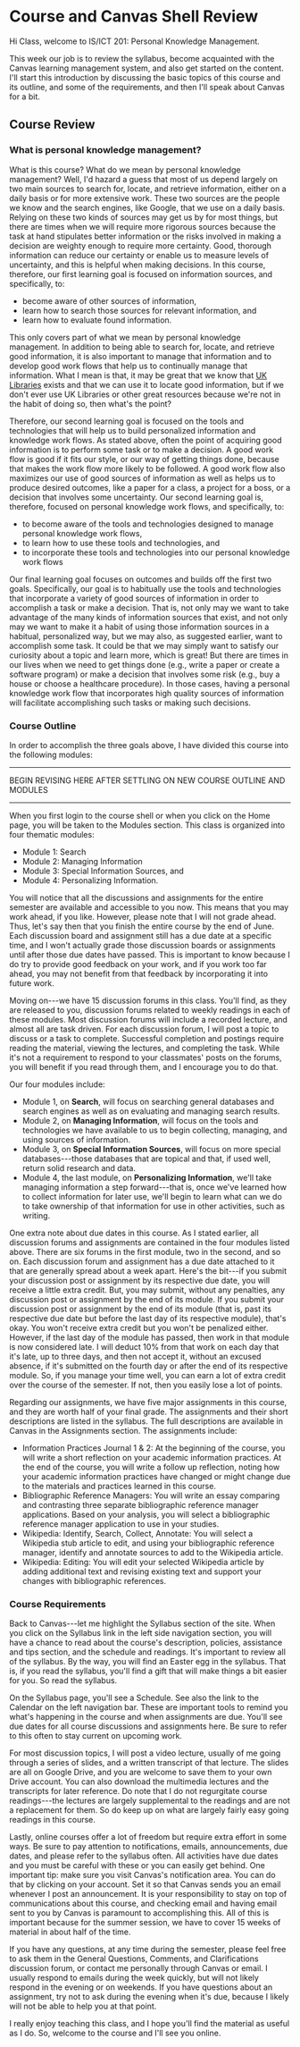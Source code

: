 # Course and Canvas Shell Review

Hi Class, welcome to IS/ICT 201: Personal Knowledge Management.

This week our job is to review the syllabus, become acquainted with the Canvas
learning management system, and also get started on the content. I'll start
this introduction by discussing the basic topics of this course and its
outline, and some of the requirements, and then I'll speak about Canvas for
a bit.

## Course Review

### What is personal knowledge management?

What is this course? What do we mean by personal knowledge management? Well,
I'd hazard a guess that most of us depend largely on two main sources to search
for, locate, and retrieve information, either on a daily basis or for more
extensive work. These two sources are the people we know and the search
engines, like Google, that we use on a daily basis. Relying on these two kinds
of sources may get us by for most things, but there are times when we will
require more rigorous sources because the task at hand stipulates better
information or the risks involved in making a decision are weighty enough to
require more certainty. Good, thorough information can reduce our certainty or
enable us to measure levels of uncertainty, and this is helpful when making
decisions. In this course, therefore, our first learning goal is focused on
information sources, and specifically, to:

- become aware of other sources of information,
- learn how to search those sources for relevant information, and
- learn how to evaluate found information.

This only covers part of what we mean by personal knowledge management. In
addition to being able to search for, locate, and retrieve good information, it
is also important to manage that information and to develop good work flows
that help us to continually manage that information. What I mean is that, it
may be great that we know that [UK Libraries][uklibraries] exists and that we
can use it to locate good information, but if we don't ever use UK Libraries or
other great resources because we're not in the habit of doing so, then what's
the point?

Therefore, our second learning goal is focused on the tools and technologies
that will help us to build personalized information and knowledge work flows.
As stated above, often the point of acquiring good information is to perform
some task or to make a decision. A good work flow is good if it fits our style,
or our way of getting things done, because that makes the work flow more likely
to be followed. A good work flow also maximizes our use of good sources of
information as well as helps us to produce desired outcomes, like a paper for a
class, a project for a boss, or a decision that involves some uncertainty. Our
second learning goal is, therefore, focused on personal knowledge work flows,
and specifically, to: 

- to become aware of the tools and technologies designed to manage personal
  knowledge work flows,
- to learn how to use these tools and technologies, and
- to incorporate these tools and technologies into our personal knowledge work
  flows

Our final learning goal focuses on outcomes and builds off the first two goals.
Specifically, our goal is to habitually use the tools and technologies that
incorporate a variety of good sources of information in order to accomplish a
task or make a decision. That is, not only may we want to take advantage of the
many kinds of information sources that exist, and not only may we want to make
it a habit of using those information sources in a habitual, personalized way,
but we may also, as suggested earlier, want to accomplish some task. It could
be that we may simply want to satisfy our curiosity about a topic and learn
more, which is great! But there are times in our lives when we need to get
things done (e.g., write a paper or create a software program) or make a
decision that involves some risk (e.g., buy a house or choose a healthcare
procedure). In those cases, having a personal knowledge work flow that
incorporates high quality sources of information will facilitate accomplishing
such tasks or making such decisions.

### Course Outline

In order to accomplish the three goals above, I have divided this course into
the following modules: 

************************************************************************
  BEGIN REVISING HERE AFTER SETTLING ON NEW COURSE OUTLINE AND MODULES  
************************************************************************



When you first login to the course shell or when you click on the Home page,
you will be taken to the Modules section. This class is organized into four
thematic modules:

* Module 1: Search
* Module 2: Managing Information
* Module 3: Special Information Sources, and
* Module 4: Personalizing Information.

You will notice that all the discussions and assignments for the entire
semester are available and accessible to you now. This means that you may work
ahead, if you like. However, please note that I will not grade ahead. Thus,
let's say then that you finish the entire course by the end of June. Each
discussion board and assignment still has a due date at a specific time, and
I won't actually grade those discussion boards or assignments until after those
due dates have passed. This is important to know because I do try to provide
good feedback on your work, and if you work too far ahead, you may not benefit
from that feedback by incorporating it into future work.

Moving on---we have 15 discussion forums in this class. You'll find, as they
are released to you, discussion forums related to weekly readings in each of
these modules. Most discussion forums will include a recorded lecture, and
almost all are task driven. For each discussion forum, I will post a topic to
discuss or a task to complete. Successful completion and postings require
reading the material, viewing the lectures, and completing the task. While it's
not a requirement to respond to your classmates' posts on the forums, you will
benefit if you read through them, and I encourage you to do that.

Our four modules include:

- Module 1, on **Search**, will focus on searching general databases and search
  engines as well as on evaluating and managing search results.
- Module 2, on **Managing Information**, will focus on the tools and
  technologies we have available to us to begin collecting, managing, and using
  sources of information.
- Module 3, on **Special Information Sources**, will focus on more special
  databases---those databases that are topical and that, if used well, return
  solid research and data.
- Module 4, the last module, on **Personalizing Information**, we'll take
  managing information a step forward---that is, once we've learned how to
  collect information for later use, we'll begin to learn what can we do to
  take ownership of that information for use in other activities, such as
  writing.

One extra note about due dates in this course. As I stated earlier, all
discussion forums and assignments are contained in the four modules listed
above. There are six forums in the first module, two in the second, and so on.
Each discussion forum and assignment has a due date attached to it that are
generally spread about a week apart. Here's the bit---if you submit your
discussion post or assignment by its respective due date, you will receive
a little extra credit. But, you may submit, without any penalties, any
discussion post or assignment by the end of its module. If you submit your
discussion post or assignment by the end of its module (that is, past its
respective due date but before the last day of its respective module), that's
okay. You won't receive extra credit but you won't be penalized either.
However, if the last day of the module has passed, then work in that module is
now considered late. I will deduct 10% from that work on each day that it's
late, up to three days, and then not accept it, without an excused absence, if
it's submitted on the fourth day or after the end of its respective module. So,
if you manage your time well, you can earn a lot of extra credit over the
course of the semester. If not, then you easily lose a lot of points.

Regarding our assignments, we have five major assignments in this course, and
they are worth half of your final grade. The assignments and their short
descriptions are listed in the syllabus. The full descriptions are available in
Canvas in the Assignments section. The assignments include:

- Information Practices Journal 1 & 2: At the beginning of the course, you 
  will write a short reflection on your academic information practices. At the
  end of the course, you will write a follow up reflection, noting how your
  academic information practices have changed or might change due to the
  materials and practices learned in this course.
- Bibliographic Reference Managers: You will write an essay comparing and
  contrasting three separate bibliographic reference manager applications.
  Based on your analysis, you will select a bibliographic reference manager
  application to use in your studies.
- Wikipedia: Identify, Search, Collect, Annotate: You will select a Wikipedia 
  stub article to edit, and using your bibliographic reference manager,
  identify and annotate sources to add to the Wikipedia article.
- Wikipedia: Editing: You will edit your selected Wikipedia article by 
  adding additional text and revising existing text and support your changes
  with bibliographic references.

### Course Requirements

Back to Canvas---let me highlight the Syllabus section of the site. When you
click on the Syllabus link in the left side navigation section, you will have
a chance to read about the course's description, policies, assistance and tips
section, and the schedule and readings. It's important to review all of the
syllabus. By the way, you will find an Easter egg in the syllabus. That is, if
you read the syllabus, you'll find a gift that will make things a bit easier
for you. So read the syllabus.

On the Syllabus page, you'll see a Schedule. See also the link to the Calendar
on the left navigation bar. These are important tools to remind you what's
happening in the course and when assignments are due. You'll see due dates for
all course discussions and assignments here. Be sure to refer to this often to
stay current on upcoming work.

For most discussion topics, I will post a video lecture, usually of me going
through a series of slides, and a written transcript of that lecture. The
slides are all on Google Drive, and you are welcome to save them to your own
Drive account. You can also download the multimedia lectures and the
transcripts for later reference. Do note that I do not regurgitate course
readings---the lectures are largely supplemental to the readings and are not
a replacement for them. So do keep up on what are largely fairly easy going
readings in this course.

Lastly, online courses offer a lot of freedom but require extra effort in some
ways. Be sure to pay attention to notifications, emails, announcements, due
dates, and please refer to the syllabus often. All activities have due dates
and you must be careful with these or you can easily get behind. One important
tip: make sure you visit Canvas's notification area. You can do that by
clicking on your account. Set it so that Canvas sends you an email whenever
I post an announcement. It is your responsibility to stay on top of
communications about this course, and checking email and having email sent to
you by Canvas is paramount to accomplishing this. All of this is important
because for the summer session, we have to cover 15 weeks of material in about
half of the time.

If you have any questions, at any time during the semester, please feel free to
ask them in the General Questions, Comments, and Clarifications discussion
forum, or contact me personally through Canvas or email. I usually respond to
emails during the week quickly, but will not likely respond in the evening or
on weekends. If you have questions about an assignment, try not to ask during
the evening when it's due, because I likely will not be able to help you at
that point. 

I really enjoy teaching this class, and I hope you'll find the material as
useful as I do. So, welcome to the course and I'll see you online.

[uklibraries]:https://libraries.uky.edu/

